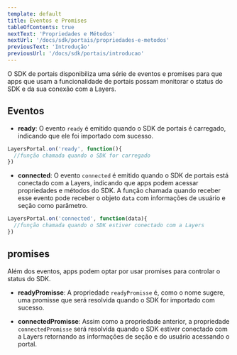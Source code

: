 ```yaml
---
template: default
title: Eventos e Promises
tableOfContents: true
nextText: 'Propriedades e Métodos'
nextUrl: '/docs/sdk/portais/propriedades-e-metodos'
previousText: 'Introdução'
previousUrl: '/docs/sdk/portais/introducao'
---
```


O SDK de portais disponibiliza uma série de eventos e promises para que apps que usam a funcionalidade de portais possam monitorar o status do SDK e da sua conexão com a Layers.

## Eventos

+ **ready**: O evento `ready` é emitido quando o SDK de portais é carregado, indicando que ele foi importado com sucesso.

```js
LayersPortal.on('ready', function(){
  //função chamada quando o SDK for carregado
})
```

+ **connected**: O evento `connected` é emitido quando o SDK de portais está conectado com a Layers, indicando que apps podem acessar propriedades e métodos do SDK. A função chamada quando receber esse evento pode receber o objeto `data` com informações de usuário e seção como parâmetro.

```js
LayersPortal.on('connected', function(data){
  //função chamada quando o SDK estiver conectado com a Layers
})
```

## promises

Além dos eventos, apps podem optar por usar promises para controlar o status do SDK.

+ **readyPromisse**: A propriedade `readyPromisse` é, como o nome sugere, uma promisse que será resolvida quando o SDK for importado com sucesso.

+ **connectedPromisse**: Assim como a propriedade anterior, a propriedade `connectedPromisse` será resolvida  quando o SDK estiver conectado com a Layers retornando as informações de seção e do usuário acessando o portal.